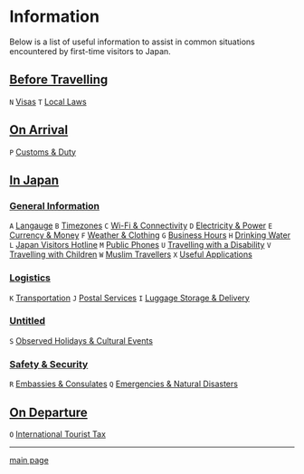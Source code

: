# Information

Below is a list of useful information to assist in common situations encountered by first-time visitors to Japan.

## [Before Travelling](before%20travelling)
`N` [Visas](before%20travelling/visas.md)
`T` [Local Laws](before%20travelling/local-laws.md)

## [On Arrival](on%20arrival)
`P` [Customs & Duty](on%20arrival/customs-and-duty.md)

## [In Japan](in%20japan)
### [General Information](in%20japan/general%20information)
`A` [Langauge](in%20japan/general%20information/language.md)
`B` [Timezones](in%20japan/general%20information/timezones.md)
`C` [Wi-Fi & Connectivity](in%20japan/general%20information/wifi-and-connectivity.md)
`D` [Electricity & Power](in%20japan/general%20information/electricity-and-power.md)
`E` [Currency & Money](in%20japan/general%20information/currency-and-money.md)
`F` [Weather & Clothing](in%20japan/general%20information/weather-and-clothing.md)
`G` [Business Hours](in%20japan/general%20information/business-hours.md)
`H` [Drinking Water](in%20japan/general%20information/drinking-water.md)
`L` [Japan Visitors Hotline](in%20japan/general%20information/japan-visitors-hotline.md)
`M` [Public Phones](in%20japan/general%20information/public-phones.md)
`U` [Travelling with a Disability](in%20japan/general%20information/travelling-with-a-disability.md)
`V` [Travelling with Children](in%20japan/general%20information/travelling-with-children.md)
`W` [Muslim Travellers](in%20japan/general%20information/muslim-travellers.md)
`X` [Useful Applications](in%20japan/general%20information/useful-applications.md)

### [Logistics](in%20japan/logistics)
`K` [Transportation](in%20japan/logistics/transportation.md)
`J` [Postal Services](in%20japan/logistics/postal-services.md)
`I` [Luggage Storage & Delivery](in%20japan/logistics/luggage-storage-and-delivery.md)

### [Untitled](in%20japan/untitled)
`S` [Observed Holidays & Cultural Events](in%20japan/untitled/observed-holidays-and-cultural-events.md)

### [Safety & Security](in%20japan/safety&20and%20security)
`R` [Embassies & Consulates](in%20japan/safety&20and%20security/embassies-and-consulates.md)
`Q` [Emergencies & Natural Disasters](in%20japan/safety&20and%20security/emergencies-and-natural-disasters.md)

## [On Departure](on%20departure)
`O` [International Tourist Tax](on%20departure/international-tourist-tax.md)

---

[main page](../)

